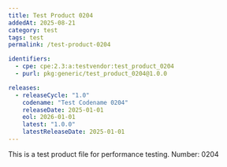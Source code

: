 ```yaml
---
title: Test Product 0204
addedAt: 2025-08-21
category: test
tags: test
permalink: /test-product-0204

identifiers:
  - cpe: cpe:2.3:a:testvendor:test_product_0204
  - purl: pkg:generic/test_product_0204@1.0.0

releases:
  - releaseCycle: "1.0"
    codename: "Test Codename 0204"
    releaseDate: 2025-01-01
    eol: 2026-01-01
    latest: "1.0.0"
    latestReleaseDate: 2025-01-01
---
```


This is a test product file for performance testing. Number: 0204

